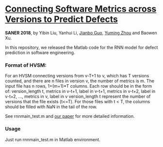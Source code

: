 # [Connecting Software Metrics across Versions to Predict Defects](https://arxiv.org/abs/1712.09835)

**SANER 2018**, by Yibin Liu, Yanhui Li, [Jianbo Guo](https://jianboguo.github.io/), [Yuming Zhou](https://cs.nju.edu.cn/zhouyuming/) and Baowen Xu.

In this repository, we released the Matlab code for the RNN model for defect prediction in software engineering. 
 
 
### Format of HVSM:
For an HVSM connecting versions from v-T+1 to v, which has T versions counted, and there are n files in version v, the number of metrics is m.
The input file has n rows, 1+(m+1)*T columns.
Each row should be in the form of: version_length t, metrics in v-t+1, label in v-t+1, metrics in v-t+2, label in v-t+2, ..., metrics in v, label in v
version_length t represent the number of versions that the file exists (t<=T).
For those files with t < T, the columns should be filled with NaN in the tail of the row.

See rnnmain_test.m and [our paper](https://arxiv.org/abs/1712.09835) for more detailed information.

### Usage
Just run rnnmain_test.m in Matlab environment.
